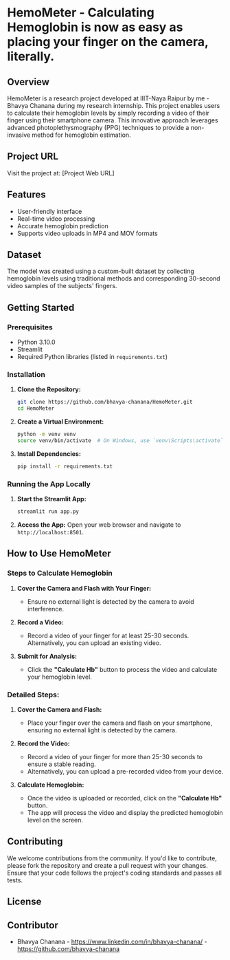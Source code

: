 # HemoMeter - Calculating Hemoglobin is now as easy as placing your finger on the camera, literally.

## Overview
HemoMeter is a research project developed at IIIT-Naya Raipur by me - Bhavya Chanana during my research internship. This project enables users to calculate their hemoglobin levels by simply recording a video of their finger using their smartphone camera. This innovative approach leverages advanced photoplethysmography (PPG) techniques to provide a non-invasive method for hemoglobin estimation.

## Project URL
Visit the project at: [Project Web URL]

## Features
- User-friendly interface
- Real-time video processing
- Accurate hemoglobin prediction
- Supports video uploads in MP4 and MOV formats

## Dataset
The model was created using a custom-built dataset by collecting hemoglobin levels using traditional methods and corresponding 30-second video samples of the subjects' fingers.


## Getting Started

### Prerequisites
- Python 3.10.0
- Streamlit
- Required Python libraries (listed in `requirements.txt`)

### Installation

1. **Clone the Repository:**
    ```sh
    git clone https://github.com/bhavya-chanana/HemoMeter.git
    cd HemoMeter
    ```

2. **Create a Virtual Environment:**
    ```sh
    python -m venv venv
    source venv/bin/activate  # On Windows, use `venv\Scripts\activate`
    ```

3. **Install Dependencies:**
    ```sh
    pip install -r requirements.txt
    ```

### Running the App Locally

1. **Start the Streamlit App:**
    ```sh
    streamlit run app.py
    ```

2. **Access the App:**
    Open your web browser and navigate to `http://localhost:8501`.

## How to Use HemoMeter

### Steps to Calculate Hemoglobin

1. **Cover the Camera and Flash with Your Finger:**
    - Ensure no external light is detected by the camera to avoid interference.

2. **Record a Video:**
    - Record a video of your finger for at least 25-30 seconds. Alternatively, you can upload an existing video.

3. **Submit for Analysis:**
    - Click the **"Calculate Hb"** button to process the video and calculate your hemoglobin level.

### Detailed Steps:

1. **Cover the Camera and Flash:**
    - Place your finger over the camera and flash on your smartphone, ensuring no external light is detected by the camera.
  
2. **Record the Video:**
    - Record a video of your finger for more than 25-30 seconds to ensure a stable reading.
    - Alternatively, you can upload a pre-recorded video from your device.

3. **Calculate Hemoglobin:**
    - Once the video is uploaded or recorded, click on the **"Calculate Hb"** button.
    - The app will process the video and display the predicted hemoglobin level on the screen.

## Contributing
We welcome contributions from the community. If you'd like to contribute, please fork the repository and create a pull request with your changes. Ensure that your code follows the project's coding standards and passes all tests.

## License


## Contributor
- Bhavya Chanana - https://www.linkedin.com/in/bhavya-chanana/ - https://github.com/bhavya-chanana
